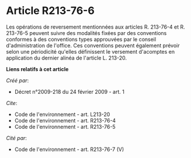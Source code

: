 # Article R213-76-6

Les opérations de reversement mentionnées aux articles R. 213-76-4 et R. 213-76-5 peuvent suivre des modalités fixées par des
conventions conformes à des conventions types approuvées par le conseil d'administration de l'office. Ces conventions peuvent
également prévoir selon une périodicité qu'elles définissent le versement d'acomptes en application du dernier alinéa de
l'article L. 213-20.

**Liens relatifs à cet article**

_Créé par_:

  - Décret n°2009-218 du 24 février 2009 - art. 1

_Cite_:

  - Code de l'environnement - art. L213-20
  - Code de l'environnement - art. R213-76-4
  - Code de l'environnement - art. R213-76-5

_Cité par_:

  - Code de l'environnement - art. R213-76-7 (V)
